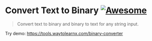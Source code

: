 # Convert Text to Binary [![Awesome](https://cdn.rawgit.com/sindresorhus/awesome/d7305f38d29fed78fa85652e3a63e154dd8e8829/media/badge.svg)](https://github.com/sindresorhus/awesome)

>Convert text to binary and binary to text for any string input.

Try demo: https://tools.waytolearnx.com/binary-converter
